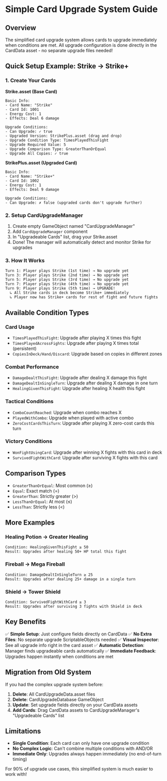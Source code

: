 # Simple Card Upgrade System Guide

## Overview

The simplified card upgrade system allows cards to upgrade immediately when conditions are met. All upgrade configuration is done directly in the CardData asset - no separate upgrade files needed!

## Quick Setup Example: Strike → Strike+

### 1. Create Your Cards

**Strike.asset (Base Card)**
```
Basic Info:
- Card Name: "Strike"
- Card Id: 1001
- Energy Cost: 1
- Effects: Deal 6 damage

Upgrade Conditions:
- Can Upgrade: ✓ true
- Upgraded Version: StrikePlus.asset (drag and drop)
- Upgrade Condition Type: TimesPlayedThisFight
- Upgrade Required Value: 5
- Upgrade Comparison Type: GreaterThanOrEqual
- Upgrade All Copies: ✓ true
```

**StrikePlus.asset (Upgraded Card)**
```
Basic Info:
- Card Name: "Strike+"
- Card Id: 1002  
- Energy Cost: 1
- Effects: Deal 9 damage

Upgrade Conditions:
- Can Upgrade: ✗ false (upgraded cards don't upgrade further)
```

### 2. Setup CardUpgradeManager

1. Create empty GameObject named "CardUpgradeManager"
2. Add `CardUpgradeManager` component
3. In "Upgradeable Cards" list, drag your Strike.asset
4. Done! The manager will automatically detect and monitor Strike for upgrades

### 3. How It Works

```
Turn 1: Player plays Strike (1st time) → No upgrade yet
Turn 3: Player plays Strike (2nd time) → No upgrade yet  
Turn 5: Player plays Strike (3rd time) → No upgrade yet
Turn 7: Player plays Strike (4th time) → No upgrade yet
Turn 9: Player plays Strike (5th time) → UPGRADE!
  ↳ All Strike cards in deck become Strike+ immediately
  ↳ Player now has Strike+ cards for rest of fight and future fights
```

## Available Condition Types

### Card Usage
- `TimesPlayedThisFight`: Upgrade after playing X times this fight
- `TimesPlayedAcrossFights`: Upgrade after playing X times total (persistent)
- `CopiesInDeck/Hand/Discard`: Upgrade based on copies in different zones

### Combat Performance  
- `DamageDealtThisFight`: Upgrade after dealing X damage this fight
- `DamageDealtInSingleTurn`: Upgrade after dealing X damage in one turn
- `HealingGivenThisFight`: Upgrade after healing X health this fight

### Tactical Conditions
- `ComboCountReached`: Upgrade when combo reaches X
- `PlayedWithCombo`: Upgrade when played with active combo
- `ZeroCostCardsThisTurn`: Upgrade after playing X zero-cost cards this turn

### Victory Conditions
- `WonFightUsingCard`: Upgrade after winning X fights with this card in deck
- `SurvivedFightWithCard`: Upgrade after surviving X fights with this card

## Comparison Types

- `GreaterThanOrEqual`: Most common (≥)
- `Equal`: Exact match (=)
- `GreaterThan`: Strictly greater (>)
- `LessThanOrEqual`: At most (≤)
- `LessThan`: Strictly less (<)

## More Examples

### Healing Potion → Greater Healing
```
Condition: HealingGivenThisFight ≥ 50
Result: Upgrades after healing 50+ HP total this fight
```

### Fireball → Mega Fireball  
```
Condition: DamageDealtInSingleTurn ≥ 25
Result: Upgrades after dealing 25+ damage in a single turn
```

### Shield → Tower Shield
```
Condition: SurvivedFightWithCard ≥ 3  
Result: Upgrades after surviving 3 fights with Shield in deck
```

## Key Benefits

✅ **Simple Setup**: Just configure fields directly on CardData
✅ **No Extra Files**: No separate upgrade ScriptableObjects needed
✅ **Visual Inspector**: See all upgrade info right in the card asset
✅ **Automatic Detection**: Manager finds upgradeable cards automatically
✅ **Immediate Feedback**: Upgrades happen instantly when conditions are met

## Migration from Old System

If you had the complex upgrade system before:

1. **Delete**: All CardUpgradeData.asset files
2. **Delete**: CardUpgradeDatabase GameObject  
3. **Update**: Set upgrade fields directly on your CardData assets
4. **Add Cards**: Drag CardData assets to CardUpgradeManager's "Upgradeable Cards" list

## Limitations

- **Single Condition**: Each card can only have one upgrade condition
- **No Complex Logic**: Can't combine multiple conditions with AND/OR
- **Immediate Only**: Upgrades always happen immediately (no end-of-turn timing)

For 90% of upgrade use cases, this simplified system is much easier to work with! 